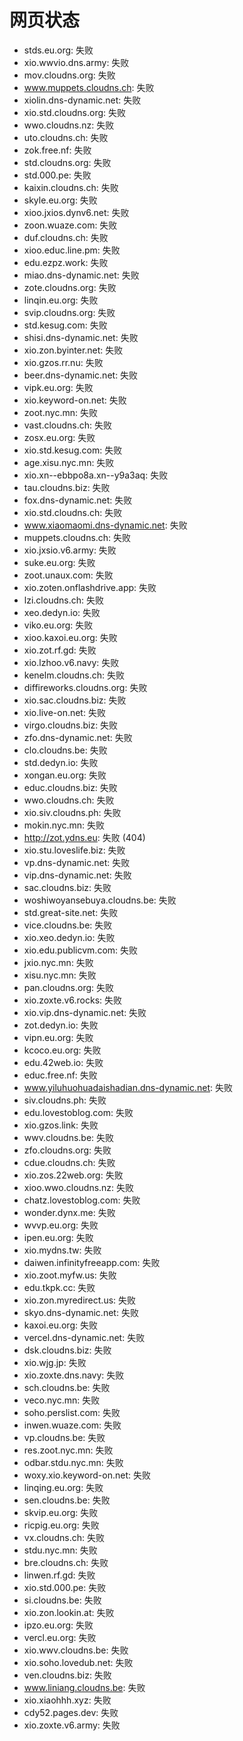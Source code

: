 # 网页状态
- stds.eu.org: 失败
- xio.wwvio.dns.army: 失败
- mov.cloudns.org: 失败
- www.muppets.cloudns.ch: 失败
- xiolin.dns-dynamic.net: 失败
- xio.std.cloudns.org: 失败
- wwo.cloudns.nz: 失败
- uto.cloudns.ch: 失败
- zok.free.nf: 失败
- std.cloudns.org: 失败
- std.000.pe: 失败
- kaixin.cloudns.ch: 失败
- skyle.eu.org: 失败
- xioo.jxios.dynv6.net: 失败
- zoon.wuaze.com: 失败
- duf.cloudns.ch: 失败
- xioo.educ.line.pm: 失败
- edu.ezpz.work: 失败
- miao.dns-dynamic.net: 失败
- zote.cloudns.org: 失败
- linqin.eu.org: 失败
- svip.cloudns.org: 失败
- std.kesug.com: 失败
- shisi.dns-dynamic.net: 失败
- xio.zon.byinter.net: 失败
- xio.gzos.rr.nu: 失败
- beer.dns-dynamic.net: 失败
- vipk.eu.org: 失败
- xio.keyword-on.net: 失败
- zoot.nyc.mn: 失败
- vast.cloudns.ch: 失败
- zosx.eu.org: 失败
- xio.std.kesug.com: 失败
- age.xisu.nyc.mn: 失败
- xio.xn--ebbpo8a.xn--y9a3aq: 失败
- tau.cloudns.biz: 失败
- fox.dns-dynamic.net: 失败
- xio.std.cloudns.ch: 失败
- www.xiaomaomi.dns-dynamic.net: 失败
- muppets.cloudns.ch: 失败
- xio.jxsio.v6.army: 失败
- suke.eu.org: 失败
- zoot.unaux.com: 失败
- xio.zoten.onflashdrive.app: 失败
- lzi.cloudns.ch: 失败
- xeo.dedyn.io: 失败
- viko.eu.org: 失败
- xioo.kaxoi.eu.org: 失败
- xio.zot.rf.gd: 失败
- xio.lzhoo.v6.navy: 失败
- kenelm.cloudns.ch: 失败
- diffireworks.cloudns.org: 失败
- xio.sac.cloudns.biz: 失败
- xio.live-on.net: 失败
- virgo.cloudns.biz: 失败
- zfo.dns-dynamic.net: 失败
- clo.cloudns.be: 失败
- std.dedyn.io: 失败
- xongan.eu.org: 失败
- educ.cloudns.biz: 失败
- wwo.cloudns.ch: 失败
- xio.siv.cloudns.ph: 失败
- mokin.nyc.mn: 失败
- http://zot.ydns.eu: 失败 (404)
- xio.stu.loveslife.biz: 失败
- vp.dns-dynamic.net: 失败
- vip.dns-dynamic.net: 失败
- sac.cloudns.biz: 失败
- woshiwoyansebuya.cloudns.be: 失败
- std.great-site.net: 失败
- vice.cloudns.be: 失败
- xio.xeo.dedyn.io: 失败
- xio.edu.publicvm.com: 失败
- jxio.nyc.mn: 失败
- xisu.nyc.mn: 失败
- pan.cloudns.org: 失败
- xio.zoxte.v6.rocks: 失败
- xio.vip.dns-dynamic.net: 失败
- zot.dedyn.io: 失败
- vipn.eu.org: 失败
- kcoco.eu.org: 失败
- edu.42web.io: 失败
- educ.free.nf: 失败
- www.yiluhuohuadaishadian.dns-dynamic.net: 失败
- siv.cloudns.ph: 失败
- edu.lovestoblog.com: 失败
- xio.gzos.link: 失败
- wwv.cloudns.be: 失败
- zfo.cloudns.org: 失败
- cdue.cloudns.ch: 失败
- xio.zos.22web.org: 失败
- xioo.wwo.cloudns.nz: 失败
- chatz.lovestoblog.com: 失败
- wonder.dynx.me: 失败
- wvvp.eu.org: 失败
- ipen.eu.org: 失败
- xio.mydns.tw: 失败
- daiwen.infinityfreeapp.com: 失败
- xio.zoot.myfw.us: 失败
- edu.tkpk.cc: 失败
- xio.zon.myredirect.us: 失败
- skyo.dns-dynamic.net: 失败
- kaxoi.eu.org: 失败
- vercel.dns-dynamic.net: 失败
- dsk.cloudns.biz: 失败
- xio.wjg.jp: 失败
- xio.zoxte.dns.navy: 失败
- sch.cloudns.be: 失败
- veco.nyc.mn: 失败
- soho.perslist.com: 失败
- inwen.wuaze.com: 失败
- vp.cloudns.be: 失败
- res.zoot.nyc.mn: 失败
- odbar.stdu.nyc.mn: 失败
- woxy.xio.keyword-on.net: 失败
- linqing.eu.org: 失败
- sen.cloudns.be: 失败
- skvip.eu.org: 失败
- ricpig.eu.org: 失败
- vx.cloudns.ch: 失败
- stdu.nyc.mn: 失败
- bre.cloudns.ch: 失败
- linwen.rf.gd: 失败
- xio.std.000.pe: 失败
- si.cloudns.be: 失败
- xio.zon.lookin.at: 失败
- ipzo.eu.org: 失败
- vercl.eu.org: 失败
- xio.wwv.cloudns.be: 失败
- xio.soho.lovedub.net: 失败
- ven.cloudns.biz: 失败
- www.liniang.cloudns.be: 失败
- xio.xiaohhh.xyz: 失败
- cdy52.pages.dev: 失败
- xio.zoxte.v6.army: 失败
